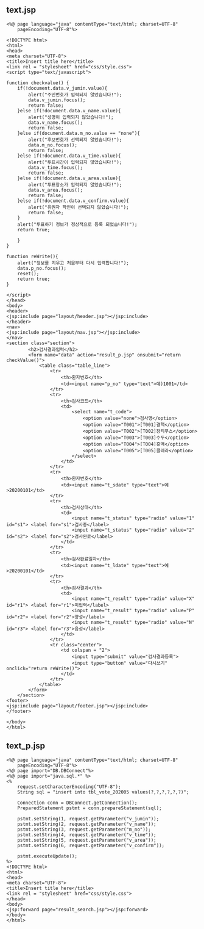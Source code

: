 ## text.jsp
    
    <%@ page language="java" contentType="text/html; charset=UTF-8"
        pageEncoding="UTF-8"%>
        
    <!DOCTYPE html>
    <html>
    <head>
    <meta charset="UTF-8">
    <title>Insert title here</title>
    <link rel = "stylesheet" href="css/style.css">
    <script type="text/javascript">
    
    function checkvalue() {
    	if(!document.data.v_jumin.value){
    		alert("주민번호가 입력되지 않았습니다!");
    		data.v_jumin.focus();
    		return false;
    	}else if(!document.data.v_name.value){
    		alert("성명이 입력되지 않았습니다!");
    		data.v_name.focus();
    		return false;
    	}else if(document.data.m_no.value == "none"){
    		alert("후보번호가 선택되지 않았습니다!");
    		data.m_no.focus();
    		return false;
    	}else if(!document.data.v_time.value){
    		alert("투표시간이 입력되지 않았습니다!");
    		data.v_time.focus();
    		return false;
    	}else if(!document.data.v_area.value){
    		alert("투표장소가 입력되지 않았습니다!");
    		data.v_area.focus();
    		return false;
    	}else if(!document.data.v_confirm.value){
    		alert("유권자 학인이 선택되지 않았습니다!");
    		return false;
    	}
    	alert("투표하기 정보가 정상적으로 등록 되었습니다!");
    	return true;
    	
    	}
    }
    
    function reWrite(){
    	alert("정보를 지우고 처음부터 다시 입력합니다!");
    	data.p_no.focus();
    	reset();
    	return true;
    }
    
    </script>
    </head>
    <body>
    <header>
    <jsp:include page="layout/header.jsp"></jsp:include>
    </header>
    <nav>
    <jsp:include page="layout/nav.jsp"></jsp:include>
    </nav>
    <section class="section">
    		<h2>검사결과입력</h2>
    		<form name="data" action="result_p.jsp" onsubmit="return checkValue()">
    			<table class="table_line">
    				<tr>
    					<th>환자번호</th>
    					<td><input name="p_no" type="text">예)1001</td>
    				</tr>
    				<tr>
    					<th>검사코드</th>
    					<td>
    						<select name="t_code">
    							<option value="none">검사명</option>
    							<option value="T001">[T001]결핵</option>
    							<option value="T002">[T002]장티푸스</option>
    							<option value="T003">[T003]수두</option>
    							<option value="T004">[T004]홍역</option>
    							<option value="T005">[T005]콜레라</option>
    						</select>
    					</td>
    				</tr>
    				<tr>
    					<th>환자번호</th>
    					<td><input name="t_sdate" type="text">예>20200101</td>
    				</tr>
    				<tr>
    					<th>검사상태</th>
    					<td>
    						<input name="t_status" type="radio" value="1" id="s1"> <label for="s1">검사중</label>
    						<input name="t_status" type="radio" value="2" id="s2"> <label for="s2">검사완료</label>
    					</td>
    				</tr>
    				<tr>
    					<th>검사완료일자</th>
    					<td><input name="t_ldate" type="text">예>20200101</td>
    				</tr>
    				<tr>
    					<th>검사결과</th>
    					<td>
    						<input name="t_result" type="radio" value="X" id="r1"> <label for="r1">미입력</label>
    						<input name="t_result" type="radio" value="P" id="r2"> <label for="r2">양성</label>
    						<input name="t_result" type="radio" value="N" id="r3"> <label for="r3">음성</label>
    					</td>
    				</tr>
    				<tr class="center">
    					<td colspan = "2">
    						<input type="submit" value="검사결과등록">
    						<input type="button" value="다시쓰기" onclick="return reWrite()">
    					</td>
    				</tr>
    			</table>
    		</form>
    	</section>
    <footer>
    <jsp:include page="layout/footer.jsp"></jsp:include>
    </footer>
    
    </body>
    </html>
    
## text_p.jsp

    <%@ page language="java" contentType="text/html; charset=UTF-8"
        pageEncoding="UTF-8"%>
    <%@ page import="DB.DBConnect"%>
    <%@ page import="java.sql.*" %>
    <%
    	request.setCharacterEncoding("UTF-8");
    	String sql = "insert into tbl_vote_202005 values(?,?,?,?,?,?)";
    	
    	Connection conn = DBConnect.getConnection();
    	PreparedStatement pstmt = conn.prepareStatement(sql);
    	
    	pstmt.setString(1, request.getParameter("v_jumin"));
    	pstmt.setString(2, request.getParameter("v_name"));
    	pstmt.setString(3, request.getParameter("m_no"));
    	pstmt.setString(4, request.getParameter("v_time"));
    	pstmt.setString(5, request.getParameter("v_area"));
    	pstmt.setString(6, request.getParameter("v_confirm"));
    	
    	pstmt.executeUpdate();
    %>
    <!DOCTYPE html>
    <html>
    <head>
    <meta charset="UTF-8">
    <title>Insert title here</title>
    <link rel = "stylesheet" href="css/style.css">
    </head>
    <body>
    <jsp:forward page="result_search.jsp"></jsp:forward>
    </body>
    </html>
